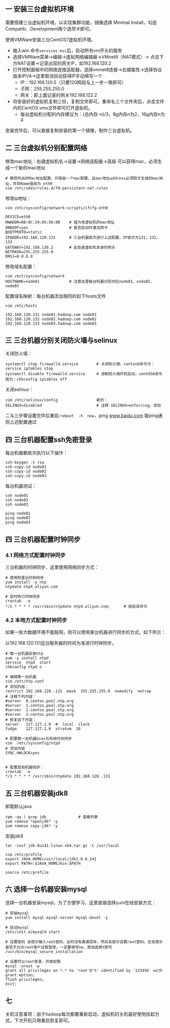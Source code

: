 ## 一 安装三台虚拟机环境

需要搭建三台虚拟机环境，以实现集群功能，镜像选择 Minimal Install，勾选 Compatib、Development两个选项卡即可。   

使用VMWare安装三台CentOS7虚拟机环境。  
- 输入win 命令`services.msc`后，启动所有vm开头的服务
- 选择VMWare菜单->编辑->虚拟网络编辑器->VMnet8（NAT模式）-> 点击下方NAT设置->记录出现的网关IP，如192.168.120.2
- 打开控制面板中的网络连接适配器，选择vmnet8连接->右键属性->选择协议版本IPV4->这里取消自动获得IP手动填写一个
  - IP：192.168.120.5（只要120网段与上一步一致即可）
  - 子网：255.255.255.0
  - 网关：即上面记录的网关192.168.122.2
- 将安装好的虚拟机复制三份，复制文件即可。重命名三个文件夹后，点击文件内的CentOS.vmx文件即可打开虚拟机。
  - 每台虚拟机分配的内存建议为：(总内存-n)/3，8g内存n为2，16g内存n为4

安装完毕后，可以直接复制安装的第一个镜像，制作三台虚拟机。

## 二 三台虚拟机分别配置网络

修改mac地址：右键虚拟机名->设置->网络适配器->高级 可以获得mac，必须生成一个新的mac地址
```
# 删除列出的Mac地址配置，只保留一个mac配置，且mac地址address必须刚才生成的mac地址，并将Name值改为 eth0
vim /etc/udev/rules.d/70-persistent-net.rules
```

修改ip地址：
```
vim /etc/sysconfig/network-scripts/ifcfg-eth0

DEVICE=eth0
HWADDR=00:0C:29:85:56:8B    # 值为本虚拟机的mac地址
ONBOOT=yes                  # 是否启动时激活网卡
BOOTPROTO=static
IPADDR=192.168.120.131      # 三台机器依次进行上述配置，IP依次为131，132，133
GATEWAY=192.168.120.2       # 此处是虚拟机本身的网关
NETMASK=255.255.255.0
DNS1=8.8.8.8
```

修改域名配置：
```
vim /ect/sysconfig/network
HOSTNAME=node01             # 注意这里每台机器分别对应node01，node02，node03
``` 

配置域名映射：每台机器添加相同的如下hosts文件
```
vim /etc/hosts  

192.168.120.131 node01.hadoop.com node01
192.168.120.132 node02.hadoop.com node02
192.168.120.133 node03.hadoop.com node03
```

## 三 三台机器分别关闭防火墙与selinux

关闭防火墙：
```
systemctl stop firewalld.service		# 关闭防火墙，centos6命令为：service iptables stop
systemctl disable firewalld.service     # 进制防火墙开机启动，centOS6命令我为：chkconfig iptables off
```

关闭selinux：
```
vim /etc/selinux/config		            新的：
SELINUX=disabled                        # 注释 SELINUX=enforcing，添加                  
```

二与三步骤设置完毕后重启:`reboot  -h  now`，ping www.baidu.com  能ping通则上述配置通过

## 四 三台机器配置ssh免密登录

每台机器都依次执行以下操作：
```
ssh-keygen -t rsa
ssh-copy-id node01
ssh-copy-id node02
ssh-copy-id node03
```

每台机器测试：
```
ssh node01
ssh node02
ssh node03

ping node01
ping node02
ping node03
```

## 四 三台机器配置时钟同步

### 4.1 网络方式配置时钟同步

三台机器的时钟同步，这里使用网络同步方式：
```
# 使用阿里云时钟同步
yum install -y ntp
ntpdate ntp4.aliyun.com        

# 定时执行时钟同步
crontab  -e
*/1 * * * * /usr/sbin/ntpdate ntp4.aliyun.com;      # 粘贴该命令
```

### 4.2 本地方式配置时钟同步

如果一些大数据环境不能联网，则可以使用某台机器进行同步的方式，如下所示：  

以192.168.120.131这台服务器的时间为准进行时钟同步。  
```
# 第一台机器安装ntp
yum -y install ntpd         
service  ntpd  start
chkconfig ntpd o

# 编辑第一台机器
vim /etc/ntp.conf
# 添加内容：
restrict 192.168.120..131  mask  255.255.255.0  nomodify  notrap
# 注释下列内容：
#server  0.centos.pool.ntp.org
#server  1.centos.pool.ntp.org
#server  2.centos.pool.ntp.org
#server  3.centos.pool.ntp.org
# 恢复如下内容：
server   127.127.1.0  #  local  clock
fudge    127.127.1.0  stratum  10

# 配置第一台机器bios与系统时间同步
vim  /etc/sysconfig/ntpd
# 添加内容
SYNC_HWLOCK=yes


# 配置其他机器同步：
crontab  -e
*/1 * * * * /usr/sbin/ntpdate 192.168.120..131
```

## 五 三台机器安装jdk8

卸载默认java
```
rpm -qa | grep jdk              # 查看列表
yum remove *openjdk* -y
yum remove copy-jdk* -y
```

安装jdk8
```
tar -zxvf jdk-8u141-linux-x64.tar.gz -C /usr/local

vim /etc/profile
export JAVA_HOME=/usr/local/jdk1.8.0_141
export PATH=:$JAVA_HOME/bin:$PATH

source /etc/profile
```

## 六 选择一台机器安装mysql

选择一台机器安装mysql，为了方便学习，这里直接选择yum在线安装方式：
```
# 安装mysql
yum install mysql mysql-server mysql-devel -y

# 启动mysql
/etc/init.d/mysqld start

# 设置密码 会提示输入root密码，此时没有直接回车，然后会提示设置root密码。还会提示是否不允许root用户远程登录，一定要填写no，其他选择Y即可
/usr/bin/mysql_secure_installation   

# 设置可以root登录，开放权限
mysql -uroot -p
grant all privileges on *.* to 'root'@'%' identified by '123456' with grant option;
flush privileges;
exit;
```

## 七

关机注意事项：由于hadoop每次都要重新启动，虚拟机的关机最好使用挂起方式，下次开机只用重启恢复即可。
